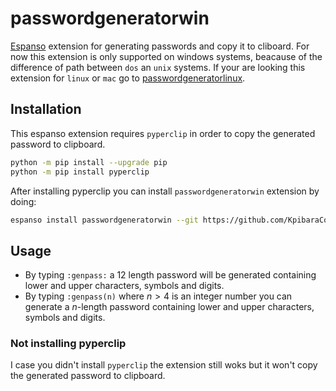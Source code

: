 # passwordgeneratorwin
[Espanso](https://espanso.org) extension for generating passwords and copy it to cliboard. For now this extension is only supported on windows systems, beacause of the difference of path between `dos` an `unix` systems. If your are looking this extension for `linux` or `mac` go to [passwordgeneratorlinux](https://github.com/KpibaraCodes/passwordgeneratorlinux).

## Installation
This espanso extension requires `pyperclip` in order to copy the generated password to clipboard.

```bash
python -m pip install --upgrade pip
python -m pip install pyperclip
```

After installing pyperclip you can install `passwordgeneratorwin` extension by doing:

```bash
espanso install passwordgeneratorwin --git https://github.com/KpibaraCodes/passwordgeneratorwin --external
```
## Usage

* By typing `:genpass:` a 12 length password will be generated containing lower and upper characters, symbols and digits.
* By typing `:genpass(n)` where $n>4$ is an integer number you can generate a $n$-length password containing lower and upper characters, symbols and digits.

### Not installing pyperclip
I case you didn't install `pyperclip` the extension still woks but it won't copy the generated password to clipboard.